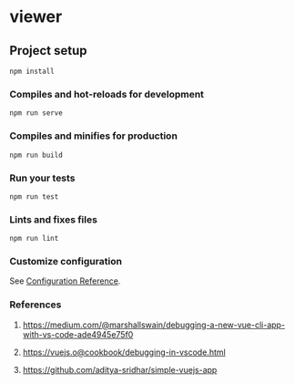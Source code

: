 # viewer

## Project setup
```
npm install
```

### Compiles and hot-reloads for development
```
npm run serve
```

### Compiles and minifies for production
```
npm run build
```

### Run your tests
```
npm run test
```

### Lints and fixes files
```
npm run lint
```

### Customize configuration
See [Configuration Reference](https://cli.vuejs.org/config/).


### References

1. https://medium.com/@marshallswain/debugging-a-new-vue-cli-app-with-vs-code-ade4945e75f0

2. https://vuejs.o@cookbook/debugging-in-vscode.html

3. https://github.com/aditya-sridhar/simple-vuejs-app